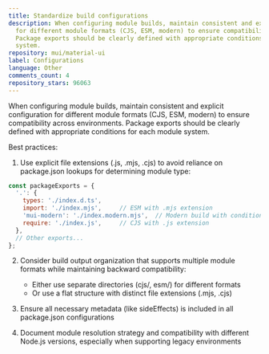 ```yaml
---
title: Standardize build configurations
description: When configuring module builds, maintain consistent and explicit configuration
  for different module formats (CJS, ESM, modern) to ensure compatibility across environments.
  Package exports should be clearly defined with appropriate conditions for each module
  system.
repository: mui/material-ui
label: Configurations
language: Other
comments_count: 4
repository_stars: 96063
---
```


When configuring module builds, maintain consistent and explicit configuration for different module formats (CJS, ESM, modern) to ensure compatibility across environments. Package exports should be clearly defined with appropriate conditions for each module system.

Best practices:

1. Use explicit file extensions (.js, .mjs, .cjs) to avoid reliance on package.json lookups for determining module type:
```javascript
const packageExports = {
  '.': {
    types: './index.d.ts',
    import: './index.mjs',     // ESM with .mjs extension
    'mui-modern': './index.modern.mjs',  // Modern build with condition
    require: './index.js',     // CJS with .js extension
  },
  // Other exports...
};
```

2. Consider build output organization that supports multiple module formats while maintaining backward compatibility:
   - Either use separate directories (cjs/, esm/) for different formats
   - Or use a flat structure with distinct file extensions (.mjs, .cjs)

3. Ensure all necessary metadata (like sideEffects) is included in all package.json configurations

4. Document module resolution strategy and compatibility with different Node.js versions, especially when supporting legacy environments